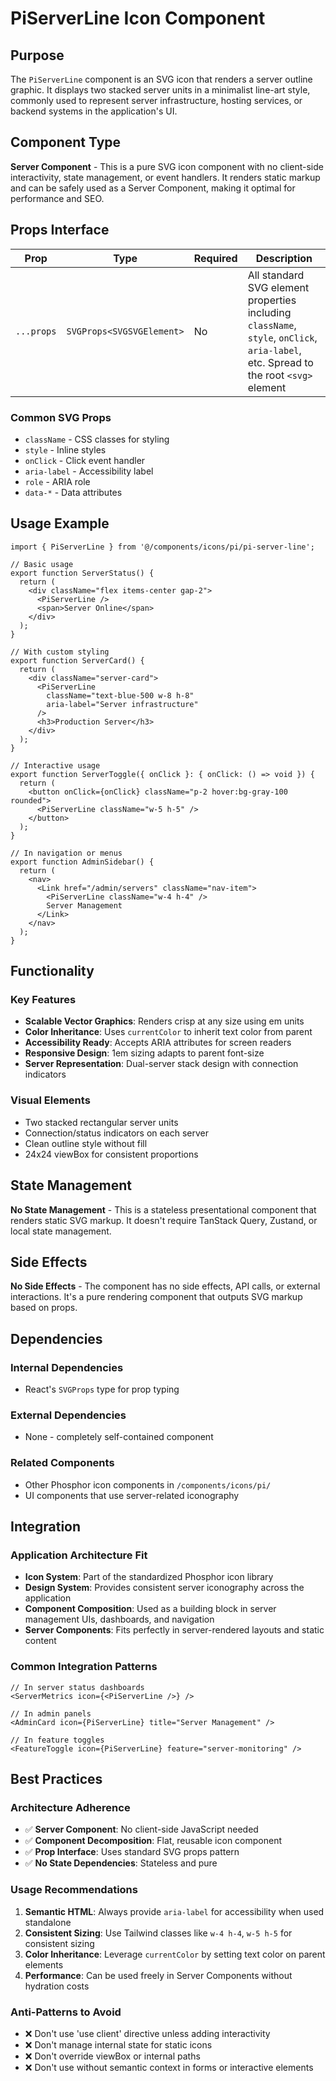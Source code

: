 # PiServerLine Icon Component

## Purpose

The `PiServerLine` component is an SVG icon that renders a server outline graphic. It displays two stacked server units in a minimalist line-art style, commonly used to represent server infrastructure, hosting services, or backend systems in the application's UI.

## Component Type

**Server Component** - This is a pure SVG icon component with no client-side interactivity, state management, or event handlers. It renders static markup and can be safely used as a Server Component, making it optimal for performance and SEO.

## Props Interface

| Prop | Type | Required | Description |
|------|------|----------|-------------|
| `...props` | `SVGProps<SVGSVGElement>` | No | All standard SVG element properties including `className`, `style`, `onClick`, `aria-label`, etc. Spread to the root `<svg>` element |

### Common SVG Props
- `className` - CSS classes for styling
- `style` - Inline styles
- `onClick` - Click event handler
- `aria-label` - Accessibility label
- `role` - ARIA role
- `data-*` - Data attributes

## Usage Example

```tsx
import { PiServerLine } from '@/components/icons/pi/pi-server-line';

// Basic usage
export function ServerStatus() {
  return (
    <div className="flex items-center gap-2">
      <PiServerLine />
      <span>Server Online</span>
    </div>
  );
}

// With custom styling
export function ServerCard() {
  return (
    <div className="server-card">
      <PiServerLine 
        className="text-blue-500 w-8 h-8" 
        aria-label="Server infrastructure"
      />
      <h3>Production Server</h3>
    </div>
  );
}

// Interactive usage
export function ServerToggle({ onClick }: { onClick: () => void }) {
  return (
    <button onClick={onClick} className="p-2 hover:bg-gray-100 rounded">
      <PiServerLine className="w-5 h-5" />
    </button>
  );
}

// In navigation or menus
export function AdminSidebar() {
  return (
    <nav>
      <Link href="/admin/servers" className="nav-item">
        <PiServerLine className="w-4 h-4" />
        Server Management
      </Link>
    </nav>
  );
}
```

## Functionality

### Key Features
- **Scalable Vector Graphics**: Renders crisp at any size using em units
- **Color Inheritance**: Uses `currentColor` to inherit text color from parent
- **Accessibility Ready**: Accepts ARIA attributes for screen readers
- **Responsive Design**: 1em sizing adapts to parent font-size
- **Server Representation**: Dual-server stack design with connection indicators

### Visual Elements
- Two stacked rectangular server units
- Connection/status indicators on each server
- Clean outline style without fill
- 24x24 viewBox for consistent proportions

## State Management

**No State Management** - This is a stateless presentational component that renders static SVG markup. It doesn't require TanStack Query, Zustand, or local state management.

## Side Effects

**No Side Effects** - The component has no side effects, API calls, or external interactions. It's a pure rendering component that outputs SVG markup based on props.

## Dependencies

### Internal Dependencies
- React's `SVGProps` type for prop typing

### External Dependencies
- None - completely self-contained component

### Related Components
- Other Phosphor icon components in `/components/icons/pi/`
- UI components that use server-related iconography

## Integration

### Application Architecture Fit
- **Icon System**: Part of the standardized Phosphor icon library
- **Design System**: Provides consistent server iconography across the application
- **Component Composition**: Used as a building block in server management UIs, dashboards, and navigation
- **Server Components**: Fits perfectly in server-rendered layouts and static content

### Common Integration Patterns
```tsx
// In server status dashboards
<ServerMetrics icon={<PiServerLine />} />

// In admin panels
<AdminCard icon={PiServerLine} title="Server Management" />

// In feature toggles
<FeatureToggle icon={PiServerLine} feature="server-monitoring" />
```

## Best Practices

### Architecture Adherence
- ✅ **Server Component**: No client-side JavaScript needed
- ✅ **Component Decomposition**: Flat, reusable icon component
- ✅ **Prop Interface**: Uses standard SVG props pattern
- ✅ **No State Dependencies**: Stateless and pure

### Usage Recommendations
1. **Semantic HTML**: Always provide `aria-label` for accessibility when used standalone
2. **Consistent Sizing**: Use Tailwind classes like `w-4 h-4`, `w-5 h-5` for consistent sizing
3. **Color Inheritance**: Leverage `currentColor` by setting text color on parent elements
4. **Performance**: Can be used freely in Server Components without hydration costs

### Anti-Patterns to Avoid
- ❌ Don't use 'use client' directive unless adding interactivity
- ❌ Don't manage internal state for static icons
- ❌ Don't override viewBox or internal paths
- ❌ Don't use without semantic context in forms or interactive elements